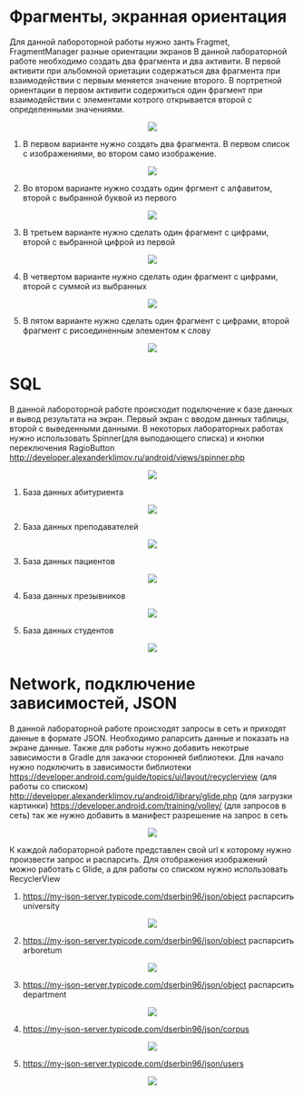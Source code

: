 # Фрагменты, экранная ориентация
Для данной лабороторной работы нужно занть Fragmet, FragmentManager разные ориентации экранов
В данной лабораторной работе необходимо создать два фрагмента и два активити. В первой активити при альбомной ориетации содержаться два 
фрагмента при взаимодействии с первым меняется значение второго. В портретной ориентации в первом активити содержиться один фрагмент при 
взаимодействии с элементами котрого открывается второй с определенными значениями.

<p align="center">
  <img src="https://drive.google.com/uc?export=view&id=1Pgeq6eI8hEckWU8lhrylEWOWN2KPDz-e"/>
 </p>

1) В первом варианте нужно создать два фрагмента. В первом список с изображениями, во втором само изображение.

<p align="center">
  <img src="https://drive.google.com/uc?export=view&id=1qw08nH7MDr4nlQc0xdcDboKO_2QpMGli"/>
 </p>

2) Во втором варианте нужно создать один фргмент с алфавитом, второй с выбранной буквой из первого

<p align="center">
  <img src="https://drive.google.com/uc?export=view&id=1oQFEhTv9OLPOvT9Ys6OrLsV1yKWctBXU"/>
 </p>
 
 3) В третьем варианте нужно сделать один фрагмент с цифрами, второй с выбранной цифрой из первой
 
 <p align="center">
  <img src="https://drive.google.com/uc?export=view&id=1A4eUm8ee8Q2CMo-aop_6xH_KLenmMFpK"/>
 </p>
 
 4) В четвертом варианте нужно сделать один фрагмент с цифрами, второй с суммой из выбранных
 
 <p align="center">
  <img src="https://drive.google.com/uc?export=view&id=1qeJ8CAohI3g4Z7M_LazfkFlW_iPcgGpq"/>
 </p>

5) В пятом варианте нужно сделать один фрагмент с цифрами, второй фрагмент с рисоединенным элементом к слову

 <p align="center">
  <img src="https://drive.google.com/uc?export=view&id=1bg42-qyeu33TV6E8KUEKTUDU-IhIKQph"/>
 </p>

# SQL
В данной лабороторной работе происходит подключение к базе данных и вывод результата на экран.
Первый экран с вводом данных таблицы, второй с выведенными данными.
В некоторых лабораторных работах нужно использовать Spinner(для выподающего списка) и кнопки переключения RagioButton
http://developer.alexanderklimov.ru/android/views/spinner.php

 <p align="center">
  <img src="https://drive.google.com/uc?export=view&id=1AC7oDQyx2OJ_Bo6xoKVqOiem9I0EeSR0"/>
 </p>

1) База данных абитуриента

 <p align="center">
  <img src="https://drive.google.com/uc?export=view&id=1bkjE0S0gAxrMh5ppENpCJUVKZJkkMU0_"/>
 </p>

2) База данных преподавателей

 <p align="center">
  <img src="https://drive.google.com/uc?export=view&id=1Fm68TGzukoPN2IiqjxvGPkfFrvinwnQs"/>
 </p>
 
 3) База данных пациентов

 <p align="center">
  <img src="https://drive.google.com/uc?export=view&id=1thlW8YHuWIEnAaA4hQUzBmyEjbAzMIGR"/>
 </p>
 
 4) База данных презывников

 <p align="center">
  <img src="https://drive.google.com/uc?export=view&id=1n9gKxr3oxkSHR36aH9iiseD1qHB9ruuz"/>
 </p>
 
 5) База данных студентов

 <p align="center">
  <img src="https://drive.google.com/uc?export=view&id=17z5Or_13s_fE2a1DD6QilkKntsIw8fmI"/>
 </p>
 
# Network, подключение зависимостей, JSON
В данной лабораторной работе происходят запросы в сеть и приходят данные в формате JSON. Необходимо рапарсить данные и показать на экране данные. Также для работы нужно добавить некотрые зависимости в Gradle для закачки сторонней библиотеки.
Для начало нужно подключить в зависимости библиотеки
https://developer.android.com/guide/topics/ui/layout/recyclerview (для работы со списком)
http://developer.alexanderklimov.ru/android/library/glide.php (для загрузки картинки)
https://developer.android.com/training/volley/ (для запросов в сеть)
так же нужно добавить в манифест разрешение на запрос в сеть
<uses-permission android:name="android.permission.INTERNET" />

 <p align="center">
  <img src="https://drive.google.com/uc?export=view&id=1J8EykjvHd2mdOofT-AyzhygDaIp4J6Bh"/>
 </p>

К каждой лабораторной работе представлен свой url к которому нужно произвести запрос и распарсить.
Для отображения изображений можно работать с Glide, а для работы со списком нужно использовать RecyclerView

1) https://my-json-server.typicode.com/dserbin96/json/object распарсить university
 <p align="center">
  <img src="https://drive.google.com/uc?export=view&id=1O9b_2SjWO60T66qI95Jf-SdT2pgeqPvx"/>
 </p>

2) https://my-json-server.typicode.com/dserbin96/json/object распарсить arboretum
 <p align="center">
  <img src="https://drive.google.com/uc?export=view&id=1TuNrnVnWgs2LgOXWJmadxhktgQ9gjo-K"/>
 </p>

3) https://my-json-server.typicode.com/dserbin96/json/object распарсить department
 <p align="center">
  <img src="https://drive.google.com/uc?export=view&id=1zOF_76IrzCifYQDNsK0BN45XrwBUUyNT"/>
 </p>

4) https://my-json-server.typicode.com/dserbin96/json/corpus
 <p align="center">
  <img src="https://drive.google.com/uc?export=view&id=1CM76M1dYVz8KrXmyFJn9goESyKlJ1V2O"/>
 </p>

5) https://my-json-server.typicode.com/dserbin96/json/users
 <p align="center">
  <img src="https://drive.google.com/uc?export=view&id=1x-IFKKLYrhpR2kFd_W2mj2LqKohNT6bQ"/>
 </p>

